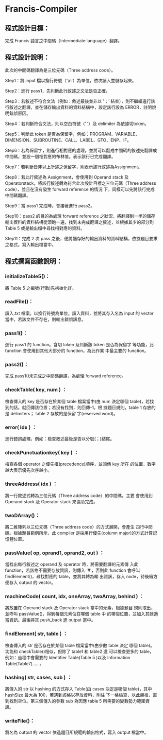# Francis-Compiler

## 程式設計目標：
完成 Francis 語言之中間碼（Intermediate language）翻譯。
## 程式設計說明：
此次的中間碼翻譯為是三位元碼（Three address code）。

Step1：將 input 檔以換行符號（’\n’）為單位，依次讀入並儲存起來。

Step2：進行 pass1，先判斷此行敘述之文法是否正確。

Step3：若敘述不符合文法（例如：敘述最後並非以 ’；’ 結束），則不繼續進行該行敘述之翻譯，並在儲存輸出資料的資料結構中，設定該行設為 ERROR，註明說明錯誤原因。

Step4：若判斷符合文法，則以空白符號（’ ’）及 delimiter 為依據切token。

Step5：判斷此 token 是否為保留字，例如：PROGRAM、VARIABLE、DIMENSION、SUBROUTINE、CALL、LABEL、GTO、ENP、IF。

Step6：若為保留字，則進行相對應的處理，並將可以翻成中間碼的敘述先翻譯成中間碼，並設一個相對應的布林值，表示該行已完成翻譯。

Step7：若判斷皆非以上所述之保留字，則表示該行敘述為Assignment。

Step8：若此行敘述為 Assignment，會使用到 Operand stack 及 Operatorstack，將該行敘述轉為符合此次設計目標之三位元碼（Three address code），並且在沒有發生 forward reference 的情況 下，同樣可以先將該行完成中間碼翻譯。

Step9：當 pass1 完成時，會接著進行 pass2。

Step10：pass2 的目的為處理 forward reference 之狀況，將翻譯到一半的儲存輸出資料的資料結構從頭跑一遍，找到未完成翻譯之敘述，並根據其少的部分到 Table 5 或是輸出檔中尋找相對應的資料。

Step11：完成 2 次 pass 之後，便將儲存好的輸出資料的資料結構，依據題目要求之格式，寫入輸出檔當中。

## 程式撰寫函數說明：
### initializeTable5()：
將 Table 5 之編號(行數)先初始化好。
### readFile()：
讀入.txt 檔案。以換行符號為單位，讀入資料，並將其存入名為
input 的 vector 當中，若該文件不存在，則輸出錯誤訊息。
### pass1()：
進行 pass1 的 function。含切 token 及判斷該 token 是否為保留字
等功能，此 function 會使用到其他大部分的 function，為此作業
中最主要的 function。
### pass2()：
完成 pass1()未完成之中間碼翻譯，為處理 forward reference。
### checkTable( key, num ) ：
檢查傳入的 key 是否存在於某個 table 檔案當中(由 num 決定哪個
table)，若找到的話，就回傳該位置；若沒有找到，則回傳-1。根
據題目規則，table 1 存放的是 delimiters； table 2 存放的是保留
字(reserved word)。
### error( idx ) ：
進行錯誤處理，例如：檢查敘述最後是否以分號(；)結尾。
### checkPunctuationkey( key ) ：
檢查各個 operator 之優先權(precedence)順序，並回傳 key 所在
的位置，數字越大表示優先次序越小。
### threeAddress( idx ) ：
將一行敘述式轉為三位元碼（Three address code）的中間碼。主要
會使用到 Operand stack 及 Operator stack 來協助完成。
### twoDArray()：
將二維陣列以三位元碼（Three address code）的方式展開，會產生
四行中間碼。根據題目範例所示，此 compiler 是採用行優先(column
major)的方式計算記憶體位置。
### passValue( op, oprand1, oprand2, out ) ：
當找出每行敘述之 operand 及 operator 時，將需要翻譯的元素傳
入此 function，若該格不需要存放資訊，則傳入 ‘#’，否則此
function 會呼叫 findElement()，尋找對應的 table，並將其轉為輸
出資訊，存入 node，待後續方便存入 output 的 vector。
### machineCode( count, idx, oneArray, twoArray, behind ) ：
將放置在 Operand stack 及 Operator stack 當中的元素，根據題目
規則取出，並呼叫 passValue()，得到每個元素位在哪個 table 中
的哪個位置，並加入其餘適當資訊，最後將其 push_back 進
output 當中。
### findElement( str, table ) ：
檢查傳入的 str 是否存在於某個 table 檔案當中(由參數 table 決定
哪個 table)。功能和 checkTable()相似，但除了 table1 和 table2 還
可以檢查更多的 table，例如：過程中會需要的 Identifier
Table(Table 5 )以及 Information Table(Table7)……。
### hashing( str, cases, sub ) ：
將傳入的 str 以 hashing 的方式存入 Table(由 cases 決定是哪個
table)，其中 hashSize 最大為 100，若遇到該格以存放資料，則往
下一格檢查，以此類推，直到找到空位。第三個傳入的參數 sub
為因應 table 5 所需要的變數勢力範圍資訊。
### writeFile()：
將名為 output 的 vector 依造題目所規範的輸出格式，寫入
output 檔當中。
